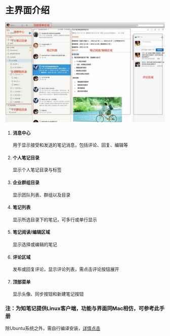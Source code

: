 # 主界面介绍
![主界面](img/mainUI.png)

1. #### 消息中心
    用于显示接受和发送的笔记消息，包括评论、回复、编辑等
2. #### 个人笔记目录
    显示个人笔记目录与标签
3. #### 企业群组目录
    显示团队列表、群组以及目录
4. #### 笔记列表
    显示所选目录下的笔记，可多行或单行显示
5. #### 笔记阅读/编辑区域
    显示选择或编辑的笔记
6. #### 评论区域
    发布或回复评论，显示评论列表，需点击评论按钮展开
7. #### 顶部菜单
    显示头像、同步按钮和新建笔记按钮

### 注：为知笔记提供Linux客户端，功能与界面同Mac相仿，可参考此手册
除Ubuntu系统之外，需自行编译安装，[详情点击](http://blog.wiz.cn/wiznote-linux.html)
